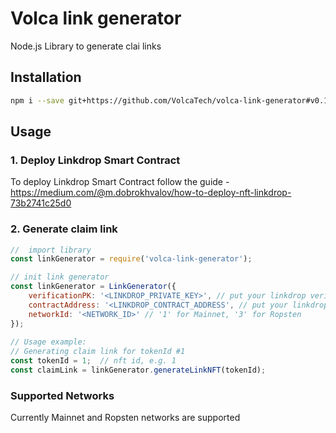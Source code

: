 # Volca link generator
Node.js Library to generate clai links


## Installation
```bash
npm i --save git+https://github.com/VolcaTech/volca-link-generator#v0.1
```
## Usage
### 1. Deploy Linkdrop Smart Contract
To deploy Linkdrop Smart Contract follow the guide - https://medium.com/@m.dobrokhvalov/how-to-deploy-nft-linkdrop-73b2741c25d0

### 2. Generate claim link
```js
//  import library                                                                                     
const linkGenerator = require('volca-link-generator');

// init link generator                                                                                                                     
const linkGenerator = LinkGenerator({                         
    verificationPK: '<LINKDROP_PRIVATE_KEY>', // put your linkdrop verification private key here      
    contractAddress: '<LINKDROP_CONTRACT_ADDRESS', // put your linkdrop contract address here
    networkId: '<NETWORK_ID>' // '1' for Mainnet, '3' for Ropsten
});              
                                                                                                                                                                                     
// Usage example:                                        
// Generating claim link for tokenId #1                          
const tokenId = 1;  // nft id, e.g. 1    
const claimLink = linkGenerator.generateLinkNFT(tokenId);
```
### Supported Networks
Currently Mainnet and Ropsten networks are supported
